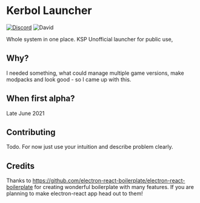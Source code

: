 # Kerbol Launcher
[![Discord](https://img.shields.io/discord/838044302419689482?logo=discord&logoColor=white&style=for-the-badge)](https://discord.gg/bCaTbeKEtS)
![David](https://img.shields.io/david/Londek/kerbol-launcher?style=for-the-badge)

Whole system in one place.
KSP Unofficial launcher for public use,

## Why?
I needed something, what could manage multiple game versions, make modpacks and look good - so I came up with this.

## When first alpha?
Late June 2021

## Contributing
Todo. For now just use your intuition and describe problem clearly.

## Credits
Thanks to https://github.com/electron-react-boilerplate/electron-react-boilerplate for creating wonderful boilerplate with many features.
If you are planning to make electron-react app head out to them!
